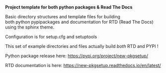 **Project template for both python packages & Read The Docs**

Basic directory structures and template files for building\
both python pypipackages and documentation for RTD (Read The Docs)\
using the sphinx theme.

Configuration is for setup.cfg and setuptools

This set of example directories and files actually build *both* RTD and PYPI !

Python package release here: https://pypi.org/project/new-pkgsetup/

RTD documentation is here: https://new-pkgsetup.readthedocs.io/en/latest/
